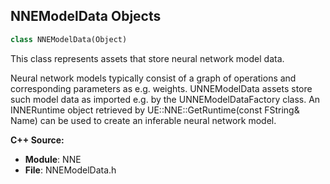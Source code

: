 ## NNEModelData Objects

```python
class NNEModelData(Object)
```

This class represents assets that store neural network model data.

Neural network models typically consist of a graph of operations and corresponding parameters as e.g. weights.
UNNEModelData assets store such model data as imported e.g. by the UNNEModelDataFactory class.
An INNERuntime object retrieved by UE::NNE::GetRuntime<T>(const FString& Name) can be used to create an inferable neural network model.

**C++ Source:**

- **Module**: NNE
- **File**: NNEModelData.h

<a id="unreal.NNEModelDataFactory"></a>